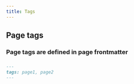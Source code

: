 ```yaml
---
title: Tags
---
```


## Page tags
### Page tags are defined in page frontmatter
###
```markdown
---
tags: page1, page2
---
```
